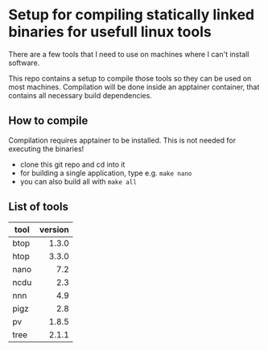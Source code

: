 # Setup for compiling statically linked binaries for usefull linux tools

There are a few tools that I need to use on machines where I can't install software.

This repo contains a setup to compile those tools so they can be used on most machines.
Compilation will be done inside an apptainer container, that contains all necessary build dependencies.

## How to compile
Compilation requires apptainer to be installed. This is not needed for executing the binaries!
- clone this git repo and cd into it
- for building a single application, type e.g. `make nano`
- you can also build all with `make all`

## List of tools
| tool | version |
|------|--------:|
| btop | 1.3.0   |
| htop | 3.3.0   |
| nano | 7.2     |
| ncdu | 2.3     |
| nnn  | 4.9     |
| pigz | 2.8     |
| pv   | 1.8.5   |
| tree | 2.1.1   |

